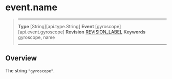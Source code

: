 
# event.name

> --------------------- ------------------------------------------------------------------------------------------
> __Type__              [String][api.type.String]
> __Event__             [gyroscope][api.event.gyroscope]
> __Revision__          [REVISION_LABEL](REVISION_URL)
> __Keywords__          gyroscope, name
> --------------------- ------------------------------------------------------------------------------------------

## Overview

The string `"gyroscope"`.
